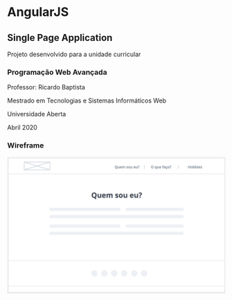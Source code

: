 # AngularJS

## Single Page Application


Projeto desenvolvido para a unidade curricular

### Programação Web Avançada

Professor: Ricardo Baptista

Mestrado em Tecnologias e Sistemas Informáticos Web

Universidade Aberta

Abril 2020


### Wireframe

![wireframe](wireframe.jpg)
